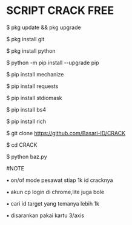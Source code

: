 # SCRIPT CRACK FREE

$ pkg update && pkg upgrade

$ pkg install git

$ pkg install python

$ python -m pip install --upgrade pip

$ pip install mechanize

$ pip install requests

$ pip install stdiomask

$ pip install bs4

$ pip install rich

$ git clone
https://github.com/Basari-ID/CRACK

$ cd CRACK

$ python baz.py

#NOTE

▪︎ on/of mode pesawat stiap 1k id cracknya

▪︎ akun cp login di chrome,lite juga bole

▪︎ cari id target yang temanya lebih 1k

▪︎ disarankan pakai kartu 3/axis

